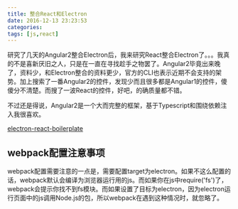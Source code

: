 ```yaml
---
title: 整合React和Electron
date: 2016-12-13 23:23:53
categories:
tags: [js,react]
---
```


研究了几天的Angular2整合Electron后，我来研究React整合Electron了。。。我真的不是喜新厌旧之人，只是在一直在寻找趁手之物罢了。Angular2毕竟出来晚了，资料少，和Electron整合的资料更少，官方的CLI也表示近期不会支持的架势。加上搜索了一番Angular2的控件，发现少而且很多都是Angular1的控件，傻傻分不清楚。而搜了一波React的控件，好吧，的确质量都不错。

不过还是得说，Angular2是一个大而完整的框架，基于Typescript和围绕依赖注入我很喜欢。


[electron-react-boilerplate](https://github.com/chentsulin/electron-react-boilerplate)


## webpack配置注意事项
webpack配置需要注意的一点是，需要配置target为electron。如果不这么配置的话，webpack默认会编译为浏览器运行用的js。而如果你在js中require('fs')了，webpack会提示你找不到fs模块。而如果设置了目标为electron，因为electron运行页面中的js调用Node.js的包，所以webpack在遇到这种情况时，就忽略了。